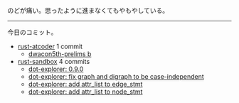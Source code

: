 のどが痛い。思ったように進まなくてもやもやしている。

---

今日のコミット。

- [rust-atcoder](https://github.com/bouzuya/rust-atcoder) 1 commit
  - [dwacon5th-prelims b](https://github.com/bouzuya/rust-atcoder/commit/5121bee6489687501372b20460e7085df763cad4)
- [rust-sandbox](https://github.com/bouzuya/rust-sandbox) 4 commits
  - [dot-explorer: 0.9.0](https://github.com/bouzuya/rust-sandbox/commit/65fa4de8ec69bcdf89deebe01d530f1d6cab66e3)
  - [dot-explorer: fix graph and digraph to be case-independent](https://github.com/bouzuya/rust-sandbox/commit/d1004d318bcef2a3a3253bb13472d55358f10da6)
  - [dot-explorer: add attr_list to edge_stmt](https://github.com/bouzuya/rust-sandbox/commit/3ca9f665620346849eec26b1fea8985a95b7e618)
  - [dot-explorer: add attr_list to node_stmt](https://github.com/bouzuya/rust-sandbox/commit/0c7defac1ba13436dfab3d26bd78ad6e484cc5dc)
